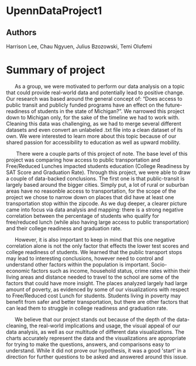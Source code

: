 # UpennDataProject1
## Authors
Harrison Lee, Chau Ngyuen, Julius Bzozowski, Temi Olufemi

# Summary of project
&nbsp;&nbsp;&nbsp;&nbsp;&nbsp;&nbsp;As a group, we were motivated to perform our data analysis on a topic that could provide real-world data and potentially lead to positive change. Our research was based around the general concept of: “Does access to public transit and publicly funded programs have an effect on the future-readiness of students in the state of Michigan?”. We narrowed this project down to Michigan only, for the sake of the timeline we had to work with. Cleaning this data was challenging, as we had to merge several different datasets and even convert an unlabeled .txt file into a clean dataset of its own. We were interested to learn more about this topic because of our shared passion for accessibility to education as well as upward mobility.

&nbsp;&nbsp;&nbsp;&nbsp;&nbsp;&nbsp; There were a couple parts of this project of note. The base level of this project was comparing how access to public transportation and Free/Reduced Lunches impacted students education (College Readiness by SAT Score and Graduation Rate). Through this project, we were able to draw a couple of data-backed conclusions. The first one is that public-transit is largely based around the bigger cities. Simply put, a lot of rural or suburban areas have no reasonble access to transportation, for the scope of the project we chose to narrow down on places that did have at least one transportation stop within the zipcode.  As we dug deeper, a clearer picture came into focus via data analysis and mapping: there is a strong negative correlation between the percentage of students who qualify for free/reduced lunch (while also having large access to public transportation) and their college readiness and graduation rate. 

&nbsp;&nbsp;&nbsp;&nbsp;&nbsp;&nbsp;However, it is also important to keep in mind that this one negative correlation alone is not the only factor that effects the lower test scores and college readiness of students. We learned that the public transport stops may lead to interesting conclusions, however need to control and understand other factors within the population is important. Socio-economic factors such as income, household status, crime rates within their living areas and distance needed to travel to the school are some of the factors that could have more insight. The places analyzed largely had large amount of poverty, as evidenced by some of our visualizations with respect to Free/Reduced cost Lunch for students. Students living in poverty may benefit from safer and better transportation, but there are other factors that can lead them to struggle in college readiness and graduation rate. 

&nbsp;&nbsp;&nbsp;&nbsp;&nbsp;&nbsp;We believe that our project stands out because of the depth of the data-cleaning, the real-world implications and usage, the visual appeal of our data analysis, as well as our multitude of different data visualizations. The charts accurately represent the data and the visualizations are appropriate for trying to make the questions, answers, and comparisons easy to understand. While it did not prove our hypothesis, it was a good 'start' in a direction for further questions to be asked and answered around this issue. 